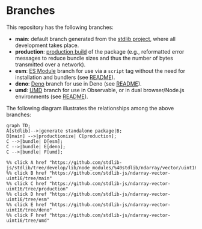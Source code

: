 <!--

@license Apache-2.0

Copyright (c) 2022 The Stdlib Authors.

Licensed under the Apache License, Version 2.0 (the "License");
you may not use this file except in compliance with the License.
You may obtain a copy of the License at

    http://www.apache.org/licenses/LICENSE-2.0

Unless required by applicable law or agreed to in writing, software
distributed under the License is distributed on an "AS IS" BASIS,
WITHOUT WARRANTIES OR CONDITIONS OF ANY KIND, either express or implied.
See the License for the specific language governing permissions and
limitations under the License.

-->

# Branches

This repository has the following branches:

-   **main**: default branch generated from the [stdlib project][stdlib-url], where all development takes place.
-   **production**: [production build][production-url] of the package (e.g., reformatted error messages to reduce bundle sizes and thus the number of bytes transmitted over a network).
-   **esm**: [ES Module][esm-url] branch for use via a `script` tag without the need for installation and bundlers (see [README][esm-readme]).
-   **deno**: [Deno][deno-url] branch for use in Deno (see [README][deno-readme]).
-   **umd**: [UMD][umd-url] branch for use in Observable, or in dual browser/Node.js environments (see [README][umd-readme]).

The following diagram illustrates the relationships among the above branches:

```mermaid
graph TD;
A[stdlib]-->|generate standalone package|B;
B[main] -->|productionize| C[production];
C -->|bundle| D[esm];
C -->|bundle| E[deno];
C -->|bundle| F[umd];

%% click A href "https://github.com/stdlib-js/stdlib/tree/develop/lib/node_modules/%40stdlib/ndarray/vector/uint16"
%% click B href "https://github.com/stdlib-js/ndarray-vector-uint16/tree/main"
%% click C href "https://github.com/stdlib-js/ndarray-vector-uint16/tree/production"
%% click D href "https://github.com/stdlib-js/ndarray-vector-uint16/tree/esm"
%% click E href "https://github.com/stdlib-js/ndarray-vector-uint16/tree/deno"
%% click F href "https://github.com/stdlib-js/ndarray-vector-uint16/tree/umd"
```

[stdlib-url]: https://github.com/stdlib-js/stdlib/tree/develop/lib/node_modules/%40stdlib/ndarray/vector/uint16
[production-url]: https://github.com/stdlib-js/ndarray-vector-uint16/tree/production
[deno-url]: https://github.com/stdlib-js/ndarray-vector-uint16/tree/deno
[deno-readme]: https://github.com/stdlib-js/ndarray-vector-uint16/blob/deno/README.md
[umd-url]: https://github.com/stdlib-js/ndarray-vector-uint16/tree/umd
[umd-readme]: https://github.com/stdlib-js/ndarray-vector-uint16/blob/umd/README.md
[esm-url]: https://github.com/stdlib-js/ndarray-vector-uint16/tree/esm
[esm-readme]: https://github.com/stdlib-js/ndarray-vector-uint16/blob/esm/README.md